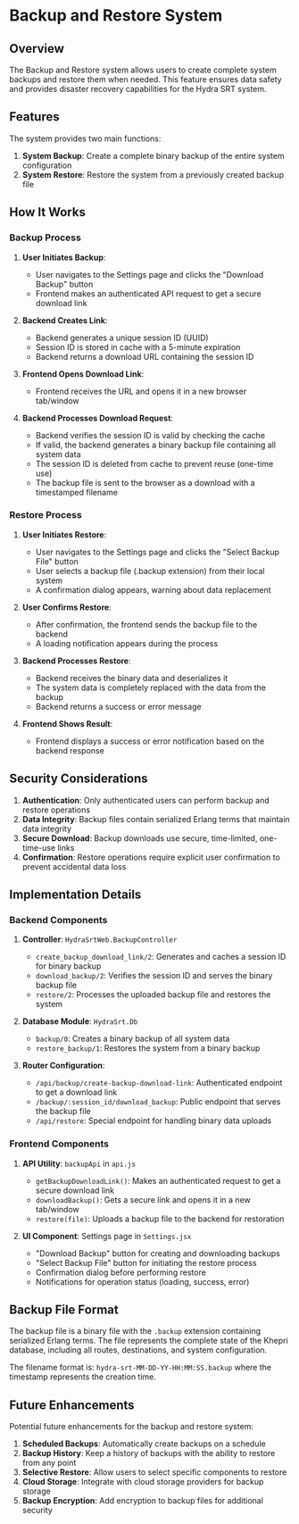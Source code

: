 # Backup and Restore System

## Overview

The Backup and Restore system allows users to create complete system backups and restore them when needed. This feature ensures data safety and provides disaster recovery capabilities for the Hydra SRT system.

## Features

The system provides two main functions:

1. **System Backup**: Create a complete binary backup of the entire system configuration
2. **System Restore**: Restore the system from a previously created backup file

## How It Works

### Backup Process

1. **User Initiates Backup**:

   - User navigates to the Settings page and clicks the "Download Backup" button
   - Frontend makes an authenticated API request to get a secure download link

2. **Backend Creates Link**:

   - Backend generates a unique session ID (UUID)
   - Session ID is stored in cache with a 5-minute expiration
   - Backend returns a download URL containing the session ID

3. **Frontend Opens Download Link**:

   - Frontend receives the URL and opens it in a new browser tab/window

4. **Backend Processes Download Request**:
   - Backend verifies the session ID is valid by checking the cache
   - If valid, the backend generates a binary backup file containing all system data
   - The session ID is deleted from cache to prevent reuse (one-time use)
   - The backup file is sent to the browser as a download with a timestamped filename

### Restore Process

1. **User Initiates Restore**:

   - User navigates to the Settings page and clicks the "Select Backup File" button
   - User selects a backup file (.backup extension) from their local system
   - A confirmation dialog appears, warning about data replacement

2. **User Confirms Restore**:

   - After confirmation, the frontend sends the backup file to the backend
   - A loading notification appears during the process

3. **Backend Processes Restore**:

   - Backend receives the binary data and deserializes it
   - The system data is completely replaced with the data from the backup
   - Backend returns a success or error message

4. **Frontend Shows Result**:
   - Frontend displays a success or error notification based on the backend response

## Security Considerations

1. **Authentication**: Only authenticated users can perform backup and restore operations
2. **Data Integrity**: Backup files contain serialized Erlang terms that maintain data integrity
3. **Secure Download**: Backup downloads use secure, time-limited, one-time-use links
4. **Confirmation**: Restore operations require explicit user confirmation to prevent accidental data loss

## Implementation Details

### Backend Components

1. **Controller**: `HydraSrtWeb.BackupController`

   - `create_backup_download_link/2`: Generates and caches a session ID for binary backup
   - `download_backup/2`: Verifies the session ID and serves the binary backup file
   - `restore/2`: Processes the uploaded backup file and restores the system

2. **Database Module**: `HydraSrt.Db`

   - `backup/0`: Creates a binary backup of all system data
   - `restore_backup/1`: Restores the system from a binary backup

3. **Router Configuration**:
   - `/api/backup/create-backup-download-link`: Authenticated endpoint to get a download link
   - `/backup/:session_id/download_backup`: Public endpoint that serves the backup file
   - `/api/restore`: Special endpoint for handling binary data uploads

### Frontend Components

1. **API Utility**: `backupApi` in `api.js`

   - `getBackupDownloadLink()`: Makes an authenticated request to get a secure download link
   - `downloadBackup()`: Gets a secure link and opens it in a new tab/window
   - `restore(file)`: Uploads a backup file to the backend for restoration

2. **UI Component**: Settings page in `Settings.jsx`
   - "Download Backup" button for creating and downloading backups
   - "Select Backup File" button for initiating the restore process
   - Confirmation dialog before performing restore
   - Notifications for operation status (loading, success, error)

## Backup File Format

The backup file is a binary file with the `.backup` extension containing serialized Erlang terms. The file represents the complete state of the Khepri database, including all routes, destinations, and system configuration.

The filename format is: `hydra-srt-MM-DD-YY-HH:MM:SS.backup` where the timestamp represents the creation time.

## Future Enhancements

Potential future enhancements for the backup and restore system:

1. **Scheduled Backups**: Automatically create backups on a schedule
2. **Backup History**: Keep a history of backups with the ability to restore from any point
3. **Selective Restore**: Allow users to select specific components to restore
4. **Cloud Storage**: Integrate with cloud storage providers for backup storage
5. **Backup Encryption**: Add encryption to backup files for additional security

